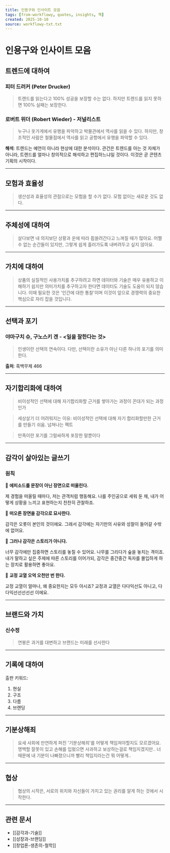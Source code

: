 ```yaml
---
title: 인용구와 인사이트 모음
tags: [from-workflowy, quotes, insights, 책]
created: 2025-10-10
source: workflowy-txt.txt
---
```


# 인용구와 인사이트 모음

## 트렌드에 대하여

### 피터 드러커 (Peter Drucker)

> 트렌드를 읽는다고 100% 성공을 보장할 수는 없다. 하지만 트렌드를 읽지 못하면 100% 실패는 보장한다.

### 로버트 위더 (Robert Wieder) - 저널리스트

> 누구나 옷가게에서 유행을 파악하고 박물관에서 역사를 읽을 수 있다. 하지만, 창조적인 사람은 철물점에서 역사를 읽고 공항에서 유행을 파악할 수 있다.

**해석**: 트렌드는 예언이 아니라 현상에 대한 분석이다. 관건은 트렌드를 아는 것 자체가 아니라, 트렌드를 얼마나 창의적으로 해석하고 편집하느냐일 것이다. 이것은 곧 콘텐츠 기획의 시작이다.

---

## 모험과 효율성

> 생산성과 효율성의 관점으로는 모험을 할 수가 없다. 모험 없이는 새로운 것도 없다.

---

## 주체성에 대하여

> 살다보면 내 의지보단 상황과 운에 따라 휩쓸려간다고 느껴질 때가 많아요. 어쩔 수 없는 순간들이 있지만, 그렇게 쉽게 흘러가도록 내버려두고 싶지 않아요.

---

## 가치에 대하여

> 상품의 실질적인 사용가치를 추구하려고 하면 데이터와 기술은 매우 유용하고 이해하기 쉽지만 의미가치를 추구하고자 한다면 데이터도 기술도 도움이 되지 않습니다. 이때 필요한 것은 '인간에 대한 통찰'이며 이것이 앞으로 경쟁력의 중요한 핵심으로 자리 잡을 것입니다.

---

## 선택과 포기

### 야마구치 슈, 구노스키 겐 - <일을 잘한다는 것>

> 인생이란 선택의 연속이다. 다만, 선택이란 소유가 아닌 다른 하나의 포기를 의미한다.

**출처**: 흑백무제 466

---

## 자기합리화에 대하여

> 비이성적인 선택에 대해 자기합리화할 근거를 쌓아가는 과정이 꼰대가 되는 과정인가

> 세상살기 더 어려워지는 이유: 비이성적인 선택에 대해 자기 합리화할만한 근거를 만들기 쉬움. 넘쳐나는 팩트

> 만족이란 포기를 그럴싸하게 포장한 말뿐이다

---

## 감각이 살아있는 글쓰기

### 원칙

📌 **에피소드를 문장이 아닌 장면으로 떠올린다.**

제 경험을 떠올릴 때마다, 저는 관객처럼 행동해요. 나를 주인공으로 세워 둔 채, 내가 어떻게 상황을 느끼고 표현하는지 찬찬히 관찰하죠.

📌 **떠오른 장면을 감각으로 묘사한다.**

감각은 오롯이 본인의 것이에요. 그래서 감각에는 자기만의 사유와 성찰이 들어갈 수밖에 없어요.

📌 **그러나 감각은 스토리가 아니다.**

너무 감각에만 집중하면 스토리를 놓칠 수 있어요. 나무를 그리다가 숲을 놓치는 격이죠. 내가 말하고 싶은 주제에 따른 스토리를 이어가되, 감각은 중간중간 독자를 몰입하게 하는 장치로 활용하면 좋아요.

📌 **교정 교열 오억 오천만 번 한다.**

교정 교열이 얼마나, 왜 중요한지는 모두 아시죠? 교정과 교열은 다다익선도 아니고, 다다익선선선선선 이에요.

---

## 브랜드와 가치

### 신수정

> 연봉은 과거를 대변하고 브랜드는 미래를 선사한다

---

## 기록에 대하여

출판 키워드:
1. 현실
2. 구조
3. 다름
4. 브랜딩

---

## 기분상해죄

> 요새 사회에 만연하게 퍼진 '기분상해죄'를 어떻게 책임져야할지도 모르겠어요. 명백할 잘못이 있고 손해를 입혔으면 사과하고 보상하는걸로 책임지겠지만.. 너때문에 내 기분이 나빠졌으니까 빨리 책임지라는건 뭐 어떻게..

---

## 협상

> 협상의 시작은, 서로의 위치와 자신들이 가지고 있는 권리를 알게 하는 것에서 시작한다.

---

## 관련 문서
- [[감각과-기술]]
- [[성장과-브랜딩]]
- [[창업론-생존의-철학]]
